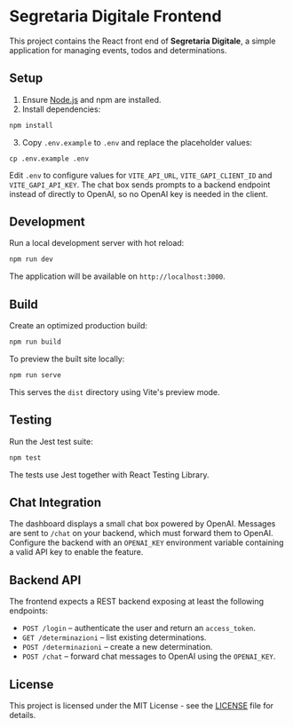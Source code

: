 # Segretaria Digitale Frontend

This project contains the React front end of **Segretaria Digitale**, a simple application for managing events, todos and determinations.

## Setup

1. Ensure [Node.js](https://nodejs.org/) and npm are installed.
2. Install dependencies:

```bash
npm install
```

3. Copy `.env.example` to `.env` and replace the placeholder values:

```
cp .env.example .env
```

Edit `.env` to configure values for `VITE_API_URL`, `VITE_GAPI_CLIENT_ID` and
`VITE_GAPI_API_KEY`.
The chat box sends prompts to a backend endpoint instead of directly to OpenAI,
so no OpenAI key is needed in the client.

## Development

Run a local development server with hot reload:

```bash
npm run dev
```

The application will be available on `http://localhost:3000`.

## Build

Create an optimized production build:

```bash
npm run build
```

To preview the built site locally:

```bash
npm run serve
```

This serves the `dist` directory using Vite's preview mode.

## Testing

Run the Jest test suite:

```bash
npm test
```

The tests use Jest together with React Testing Library.

## Chat Integration

The dashboard displays a small chat box powered by OpenAI. Messages are sent to
`/chat` on your backend, which must forward them to OpenAI. Configure the
backend with an `OPENAI_KEY` environment variable containing a valid API key to
enable the feature.

## Backend API

The frontend expects a REST backend exposing at least the following endpoints:

- `POST /login` – authenticate the user and return an `access_token`.
- `GET /determinazioni` – list existing determinations.
- `POST /determinazioni` – create a new determination.
- `POST /chat` – forward chat messages to OpenAI using the `OPENAI_KEY`.


## License

This project is licensed under the MIT License - see the [LICENSE](LICENSE) file for details.
